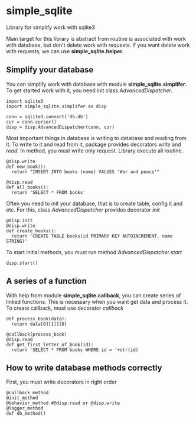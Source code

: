 # simple_sqlite
Library for simplify work with sqlite3


Main target for this library is abstract from 
routine is associated with work with database,
but don't delete work with requests. 
If you want delete work with requests, we can 
use **simple_sqlite.helper**.

## Simplify your database
You can simplify work with database with module
**simple_sqlite.simplifer**. To get started work with it, 
you need init class *AdvancedDispatcher*.
```
import sqlite3 
import simple_sqlite.simplifer as disp

conn = sqlite3.connect('db.db')
cur = conn.cursor()
disp = disp.AdvancedDispatcher(conn, cur)
```

Most important things in database is writing to database and 
reading from it. To write to it and read from it, package provides
decorators *write* and *read*. In method, you must write only
request. Library execute all routine.
```
@disp.write
def new_book():
  return "INSERT INTO books (name) VALUES 'War and peace'"
  
@disp.read
def all_books():
  return 'SELECT * FROM books'
```

Often you need to init your database, that is to create table,
config it and etc. For this, class *AdvancedDispatcher* provides
decorator *init*
```
@disp.init
@disp.write
def create_books():
  return 'CREATE TABLE books(id PRIMARY KEY AUTOINCREMENT, name STRING)'
```

To start initial methods, you must run method *AdvancedDispatcher.start*
```
disp.start()
```

## A series of a function
With help from module **simple_sqlite.callback**, you can create 
series of linked functions. This is necessary when you want get data and
process it. To create callback, must use decorator *callback*
```
def process_book(data):
  return data[0][1]][0]
  
@callback(process_book)
@disp.read
def get_first_letter_of_book(id):
  return 'SELECT * FROM books WHERE id = '+str(id)
```

## How to write database methods correctly
First, you must write decorators in right order
```
@callback_method
@init_method
@behavior_method #@disp.read or @disp.write
@logger_method
def db_method()
```

